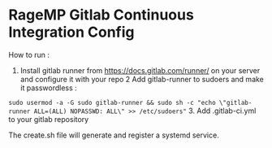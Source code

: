 # RageMP Gitlab Continuous Integration Config

How to run : 

1. Install gitlab runner from https://docs.gitlab.com/runner/ on your server and configure it with your repo
2 Add gitlab-runner to sudoers and make it passwordless :

```sudo usermod -a -G sudo gitlab-runner && sudo sh -c "echo \"gitlab-runner ALL=(ALL) NOPASSWD: ALL\" >> /etc/sudoers"```
3. Add .gitlab-ci.yml to your gitlab repository

The create.sh file will generate and register a systemd service.
